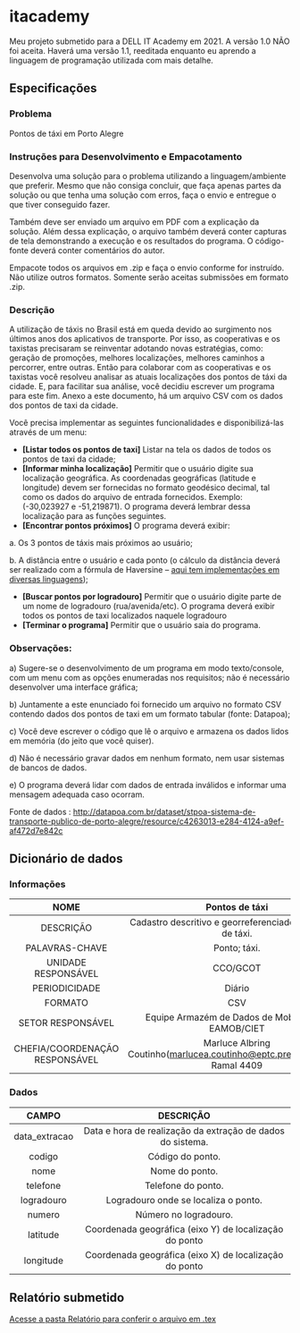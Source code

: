 # itacademy
Meu projeto submetido para a DELL IT Academy em 2021.
A versão 1.0 NÃO foi aceita.
Haverá uma versão 1.1, reeditada enquanto eu aprendo a linguagem de programação utilizada com mais detalhe.

## Especificações

### Problema
Pontos de táxi em Porto Alegre

### Instruções para Desenvolvimento e Empacotamento
Desenvolva uma solução para o problema utilizando a linguagem/ambiente que preferir.
Mesmo que não consiga concluir, que faça apenas partes da solução ou que tenha uma
solução com erros, faça o envio e entregue o que tiver conseguido fazer.

Também deve ser enviado um arquivo em PDF com a explicação da solução. Além dessa
explicação, o arquivo também deverá conter capturas de tela demonstrando a execução e
os resultados do programa. O código-fonte deverá conter comentários do autor.

Empacote todos os arquivos em .zip e faça o envio conforme for instruído. Não utilize outros
formatos. Somente serão aceitas submissões em formato .zip.

### Descrição
A utilização de táxis no Brasil está em queda devido ao surgimento nos últimos anos dos
aplicativos de transporte. Por isso, as cooperativas e os taxistas precisaram se reinventar
adotando novas estratégias, como: geração de promoções, melhores localizações,
melhores caminhos a percorrer, entre outras.
Então para colaborar com as cooperativas e os taxistas você resolveu analisar as atuais
localizações dos pontos de táxi da cidade. E, para facilitar sua análise, você decidiu
escrever um programa para este fim.
Anexo a este documento, há um arquivo CSV com os dados dos pontos de taxi da cidade.

Você precisa implementar as seguintes funcionalidades e disponibilizá-las através de um
menu:
* **[Listar todos os pontos de taxi]** Listar na tela os dados de todos os pontos de taxi
da cidade;
* **[Informar minha localização]** Permitir que o usuário digite sua localização
geográfica. As coordenadas geográficas (latitude e longitude) devem ser fornecidas
no formato geodésico decimal, tal como os dados do arquivo de entrada fornecidos.
Exemplo: (-30,023927 e -51,219871). O programa deverá lembrar dessa
localização para as funções seguintes.
* **[Encontrar pontos próximos]** O programa deverá exibir:

a. Os 3 pontos de táxis mais próximos ao usuário;

b. A distância entre o usuário e cada ponto (o cálculo da distância deverá ser
realizado com a fórmula de Haversine – [aqui tem implementações em
diversas linguagens](http://rosettacode.org/wiki/Haversine_formula));

* **[Buscar pontos por logradouro]** Permitir que o usuário digite parte de um nome de
logradouro (rua/avenida/etc). O programa deverá exibir todos os pontos de taxi
localizados naquele logradouro
* **[Terminar o programa]** Permitir que o usuário saia do programa.

### Observações:
a) Sugere-se o desenvolvimento de um programa em modo texto/console, com um
menu com as opções enumeradas nos requisitos; não é necessário
desenvolver uma interface gráfica;

b) Juntamente a este enunciado foi fornecido um arquivo no formato CSV contendo
dados dos pontos de taxi em um formato tabular (fonte: Datapoa);

c) Você deve escrever o código que lê o arquivo e armazena os dados lidos em
memória (do jeito que você quiser).

d) Não é necessário gravar dados em nenhum formato, nem usar sistemas de bancos
de dados.

e) O programa deverá lidar com dados de entrada inválidos e informar uma mensagem
adequada caso ocorram.

Fonte de dados : http://datapoa.com.br/dataset/stpoa-sistema-de-transporte-publico-de-porto-alegre/resource/c4263013-e284-4124-a9ef-af472d7e842c

## Dicionário de dados
### Informações
|              NOME              |                               Pontos de táxi                               |
|:------------------------------:|:--------------------------------------------------------------------------:|
|            DESCRIÇÃO           |         Cadastro descritivo e georreferenciado dos pontos de táxi.         |
|         PALAVRAS-CHAVE         |                                Ponto; táxi.                                |
|       UNIDADE RESPONSÁVEL      |                                  CCO/GCOT                                  |
|          PERIODICIDADE         |                                   Diário                                   |
|             FORMATO            |                                     CSV                                    |
|        SETOR RESPONSÁVEL       |             Equipe Armazém de Dados de Mobilidade – EAMOB/CIET             |
| CHEFIA/COORDENAÇÃO RESPONSÁVEL | Marluce Albring Coutinho(marlucea.coutinho@eptc.prefpoa.com.br) Ramal 4409 |

### Dados
|     CAMPO     |                          DESCRIÇÃO                         |
|:-------------:|:----------------------------------------------------------:|
| data_extracao | Data e hora de realização da extração de dados do sistema. |
|     codigo    |                      Código do ponto.                      |
|      nome     |                       Nome do ponto.                       |
|    telefone   |                     Telefone do ponto.                     |
|   logradouro  |            Logradouro onde se localiza o ponto.            |
|     numero    |                    Número no logradouro.                   |
|    latitude   |   Coordenada geográfica (eixo Y) de localização do ponto   |
|   longitude   |   Coordenada geográfica (eixo X) de localização do ponto   |

## Relatório submetido
[Acesse a pasta Relatório para conferir o arquivo em .tex](1.0/relatorio/)

